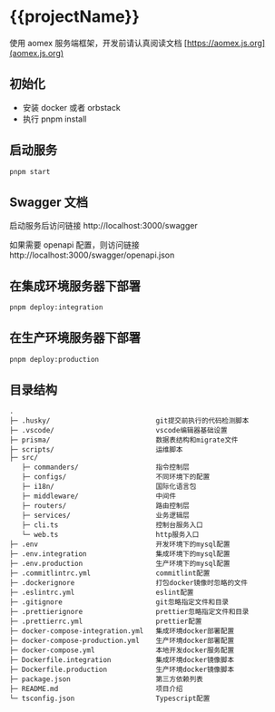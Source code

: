 # {{projectName}}

使用 aomex 服务端框架，开发前请认真阅读文档 [https://aomex.js.org](aomex.js.org)

## 初始化

- 安装 docker 或者 orbstack
- 执行 pnpm install

## 启动服务

```bash
pnpm start
```

## Swagger 文档

启动服务后访问链接 http://localhost:3000/swagger

如果需要 openapi 配置，则访问链接 http://localhost:3000/swagger/openapi.json

## 在集成环境服务器下部署

```bash
pnpm deploy:integration
```

## 在生产环境服务器下部署

```bash
pnpm deploy:production
```

## 目录结构

```
.
├─ .husky/                          git提交前执行的代码检测脚本
├─ .vscode/                         vscode编辑器基础设置
├─ prisma/                          数据表结构和migrate文件
├─ scripts/                         运维脚本
├─ src/
   ├─ commanders/                   指令控制层
   ├─ configs/                      不同环境下的配置
   ├─ i18n/                         国际化语言包
   ├─ middleware/                   中间件
   ├─ routers/                      路由控制层
   ├─ services/                     业务逻辑层
   ├─ cli.ts                        控制台服务入口
   └─ web.ts                        http服务入口
├─ .env                             开发环境下的mysql配置
├─ .env.integration                 集成环境下的mysql配置
├─ .env.production                  生产环境下的mysql配置
├─ .commitlintrc.yml                commitlint配置
├─ .dockerignore                    打包docker镜像时忽略的文件
├─ .eslintrc.yml                    eslint配置
├─ .gitignore                       git忽略指定文件和目录
├─ .prettierignore                  prettier忽略指定文件和目录
├─ .prettierrc.yml                  prettier配置
├─ docker-compose-integration.yml   集成环境docker部署配置
├─ docker-compose-production.yml    生产环境docker部署配置
├─ docker-compose.yml               本地开发docker服务配置
├─ Dockerfile.integration           集成环境docker镜像脚本
├─ Dockerfile.production            生产环境docker镜像脚本
├─ package.json                     第三方依赖列表
├─ README.md                        项目介绍
└─ tsconfig.json                    Typescript配置
```
